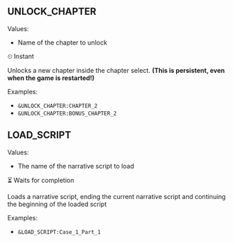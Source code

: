 ## UNLOCK_CHAPTER
Values: 
  - Name of the chapter to unlock

⏲ Instant

Unlocks a new chapter inside the chapter select. **(This is persistent, even when the game is restarted!)**

Examples: 
  - `&UNLOCK_CHAPTER:CHAPTER_2`
  - `&UNLOCK_CHAPTER:BONUS_CHAPTER_2`

## LOAD_SCRIPT
Values: 
  - The name of the narrative script to load

⏳ Waits for completion


Loads a narrative script, ending the current narrative script
and continuing the beginning of the loaded script


Examples: 
  - `&LOAD_SCRIPT:Case_1_Part_1`